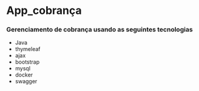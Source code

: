 # App_cobrança
### Gerenciamento de cobrança usando as seguintes tecnologias
- Java
- thymeleaf
- ajax
- bootstrap
- mysql
- docker
- swagger

